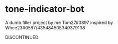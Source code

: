 # tone-indicator-bot

A dumb filler project by me Tom27#3897 inspired by Whee23#0587/435484505340379138

DISCONTINUED
